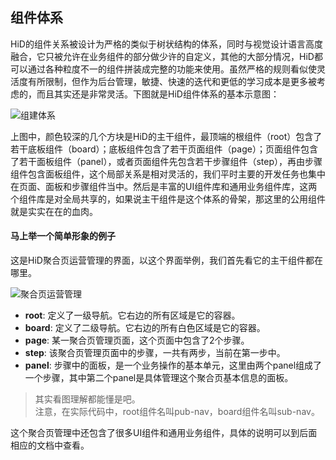 ## 组件体系

HiD的组件关系被设计为严格的类似于树状结构的体系，同时与视觉设计语言高度融合，它只被允许在业务组件的部分做少许的自定义，其他的大部分情况，HiD都可以通过各种粒度不一的组件拼装成完整的功能来使用。虽然严格的规则看似使灵活度有所限制，但作为后台管理，敏捷、快速的迭代和更低的学习成本是更多被考虑的，而且其实还是非常灵活。下图就是HiD组件体系的基本示意图：

![组建体系](http://77fkpo.com5.z0.glb.clouddn.com/9ae70e467ca9c96211fae3feb2871467.png)

上图中，颜色较深的几个方块是HiD的主干组件，最顶端的根组件（root）包含了若干底板组件（board）；底板组件包含了若干页面组件（page）；页面组件包含了若干面板组件（panel），或者页面组件先包含若干步骤组件（step），再由步骤组件包含面板组件，这个局部关系是相对灵活的，我们平时主要的开发任务也集中在页面、面板和步骤组件当中。然后是丰富的UI组件库和通用业务组件库，这两个组件库是对全局共享的，如果说主干组件是这个体系的骨架，那这里的公用组件就是实实在在的血肉。


#### 马上举一个简单形象的例子

这是HiD聚合页运营管理的界面，以这个界面举例，我们首先看它的主干组件都在哪里。

![聚合页运营管理](http://77fkpo.com5.z0.glb.clouddn.com/b0dedfccd5d20381db0956552ed17eec.png)

  - **root**: 定义了一级导航。它右边的所有区域是它的容器。
  - **board**: 定义了二级导航。它右边的所有白色区域是它的容器。
  - **page**: 某一聚合页管理页面，这个页面中包含了2个步骤。
  - **step**: 该聚合页管理页面中的步骤，一共有两步，当前在第一步中。
  - **panel**: 步骤中的面板，是一个业务操作的基本单元，这里由两个panel组成了一个步骤，其中第二个panel是具体管理这个聚合页基本信息的面板。 

> 其实看图理解都能懂是吧。<br>
> 注意，在实际代码中，root组件名叫pub-nav，board组件名叫sub-nav。

这个聚合页管理中还包含了很多UI组件和通用业务组件，具体的说明可以到后面相应的文档中查看。



